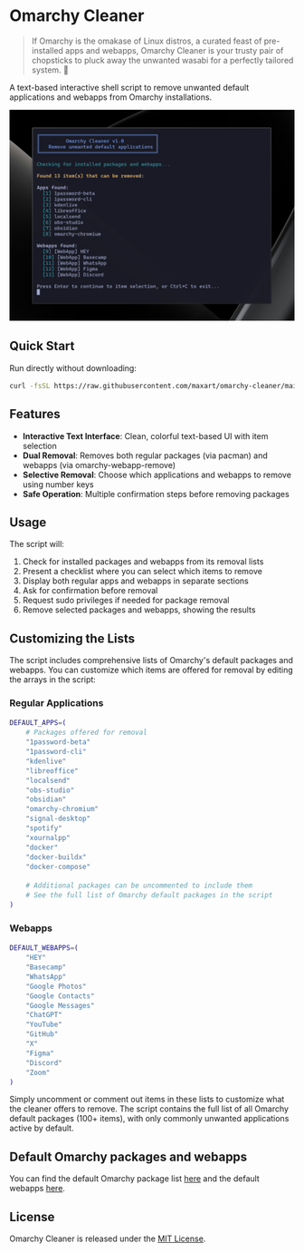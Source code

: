 # Omarchy Cleaner

> If Omarchy is the omakase of Linux distros, a curated feast of pre-installed apps and webapps, Omarchy Cleaner is your trusty pair of chopsticks to pluck away the unwanted wasabi for a perfectly tailored system. 🥢

A text-based interactive shell script to remove unwanted default applications and webapps from Omarchy installations.

![Screenshot of Omarchy Cleaner.](./screenshot.png)

## Quick Start

Run directly without downloading:

```bash
curl -fsSL https://raw.githubusercontent.com/maxart/omarchy-cleaner/main/omarchy-cleaner.sh | bash
```


## Features

- **Interactive Text Interface**: Clean, colorful text-based UI with item selection
- **Dual Removal**: Removes both regular packages (via pacman) and webapps (via omarchy-webapp-remove)
- **Selective Removal**: Choose which applications and webapps to remove using number keys
- **Safe Operation**: Multiple confirmation steps before removing packages

## Usage

The script will:
1. Check for installed packages and webapps from its removal lists
2. Present a checklist where you can select which items to remove
3. Display both regular apps and webapps in separate sections
4. Ask for confirmation before removal
5. Request sudo privileges if needed for package removal
6. Remove selected packages and webapps, showing the results

## Customizing the Lists

The script includes comprehensive lists of Omarchy's default packages and webapps. You can customize which items are offered for removal by editing the arrays in the script:

### Regular Applications
```bash
DEFAULT_APPS=(
    # Packages offered for removal
    "1password-beta"
    "1password-cli"
    "kdenlive"
    "libreoffice"
    "localsend"
    "obs-studio"
    "obsidian"
    "omarchy-chromium"
    "signal-desktop"
    "spotify"
    "xournalpp"
    "docker"
    "docker-buildx"
    "docker-compose"
    
    # Additional packages can be uncommented to include them
    # See the full list of Omarchy default packages in the script
)
```

### Webapps
```bash
DEFAULT_WEBAPPS=(
    "HEY"
    "Basecamp"
    "WhatsApp"
    "Google Photos"
    "Google Contacts"
    "Google Messages"
    "ChatGPT"
    "YouTube"
    "GitHub"
    "X"
    "Figma"
    "Discord"
    "Zoom"
)
```

Simply uncomment or comment out items in these lists to customize what the cleaner offers to remove. The script contains the full list of all Omarchy default packages (100+ items), with only commonly unwanted applications active by default.


## Default Omarchy packages and webapps
You can find the default Omarchy package list [here](https://github.com/basecamp/omarchy/blob/master/install/packages.sh) and the default webapps [here](https://github.com/basecamp/omarchy/blob/master/install/packaging/webapps.sh).


## License

Omarchy Cleaner is released under the [MIT License](https://opensource.org/licenses/MIT).